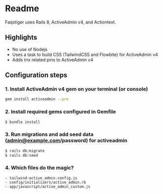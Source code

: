 # Readme

Faqstiger uses Rails 8, ActiveAdmin v4, and Actiontext.

## Highlights

- No use of Nodejs
- Uses a task to build CSS (TailwindCSS and Flowbite) for ActiveAdmin v4
- Adds trix related pins to ActiveAdmin v4

## Configuration steps

### 1. Install ActiveAdmin v4 gem on your terminal (or console)
```bash
gem install activeadmin --pre
```

### 2. Install required gems configured in Gemfile
```bash
$ bundle install
```

### 3. Run migrations and add seed data (admin@example.com/password) for activeadmin
```bash
$ rails db:migrate
$ rails db:seed
```

### 4. Which files do the magic?

```
- tailwind-active_admin.config.js
- config/initializers/active_admin.rb
- app/javascript/active_admin_custom.js
```